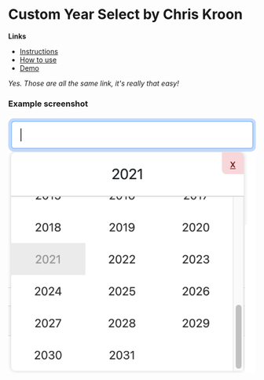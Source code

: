 # Custom Year Select by Chris Kroon

**Links**
- [Instructions](https://chriskroon.github.io/year-select/example/)
- [How to use](https://chriskroon.github.io/year-select/example/)
- [Demo](https://chriskroon.github.io/year-select/example/)
  
*Yes. Those are all the same link, it's really that easy!*

### Example screenshot
![Example image](https://raw.githubusercontent.com/chriskroon/year-select/main/example/screenshot.png)
